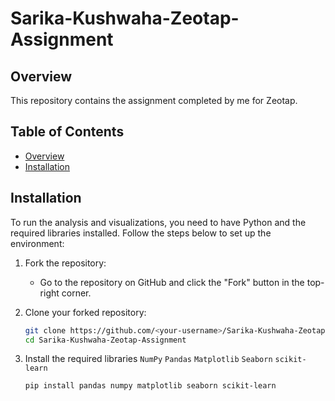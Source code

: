 # Sarika-Kushwaha-Zeotap-Assignment

## Overview
This repository contains the assignment completed by me for Zeotap.

## Table of Contents
- [Overview](#overview)
- [Installation](#installation)

## Installation
To run the analysis and visualizations, you need to have Python and the required libraries installed. Follow the steps below to set up the environment:

1. Fork the repository:
   - Go to the repository on GitHub and click the "Fork" button in the top-right corner.

2. Clone your forked repository:
   ```sh
   git clone https://github.com/<your-username>/Sarika-Kushwaha-Zeotap-Assignment.git
   cd Sarika-Kushwaha-Zeotap-Assignment

3. Install the required libraries
   `NumPy` `Pandas` `Matplotlib` `Seaborn` `scikit-learn`

       pip install pandas numpy matplotlib seaborn scikit-learn
   

